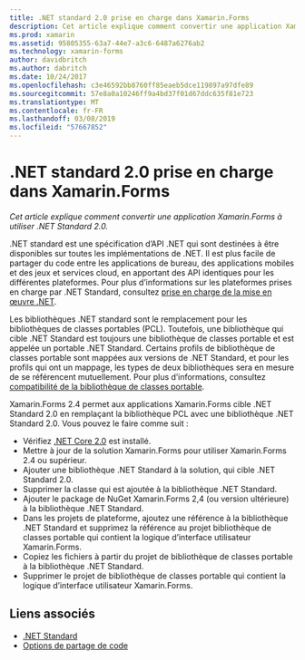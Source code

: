 ```yaml
---
title: .NET standard 2.0 prise en charge dans Xamarin.Forms
description: Cet article explique comment convertir une application Xamarin.Forms à utiliser .NET Standard 2.0. .NET standard est une spécification d’API .NET qui sont destinées à être disponibles sur toutes les implémentations de .NET.
ms.prod: xamarin
ms.assetid: 95805355-63a7-44e7-a3c6-6487a6276ab2
ms.technology: xamarin-forms
author: davidbritch
ms.author: dabritch
ms.date: 10/24/2017
ms.openlocfilehash: c3e46592bb8760ff85eaeb5dce119897a97dfe89
ms.sourcegitcommit: 57e8a0a10246ff9a4bd37f01d67ddc635f81e723
ms.translationtype: MT
ms.contentlocale: fr-FR
ms.lasthandoff: 03/08/2019
ms.locfileid: "57667852"
---
```

# <a name="net-standard-20-support-in-xamarinforms"></a>.NET standard 2.0 prise en charge dans Xamarin.Forms

_Cet article explique comment convertir une application Xamarin.Forms à utiliser .NET Standard 2.0._

.NET standard est une spécification d’API .NET qui sont destinées à être disponibles sur toutes les implémentations de .NET. Il est plus facile de partager du code entre les applications de bureau, des applications mobiles et des jeux et services cloud, en apportant des API identiques pour les différentes plateformes. Pour plus d’informations sur les plateformes prises en charge par .NET Standard, consultez [prise en charge de la mise en œuvre .NET](/dotnet/standard/net-standard#net-implementation-support).

Les bibliothèques .NET standard sont le remplacement pour les bibliothèques de classes portables (PCL). Toutefois, une bibliothèque qui cible .NET Standard est toujours une bibliothèque de classes portable et est appelée un portable .NET Standard. Certains profils de bibliothèque de classes portable sont mappées aux versions de .NET Standard, et pour les profils qui ont un mappage, les types de deux bibliothèques sera en mesure de se référencent mutuellement. Pour plus d’informations, consultez [compatibilité de la bibliothèque de classes portable](/dotnet/standard/net-standard#pcl-compatibility).

Xamarin.Forms 2.4 permet aux applications Xamarin.Forms cible .NET Standard 2.0 en remplaçant la bibliothèque PCL avec une bibliothèque .NET Standard 2.0. Vous pouvez le faire comme suit :

- Vérifiez [.NET Core 2.0](https://www.microsoft.com/net/download/core) est installé.
- Mettre à jour de la solution Xamarin.Forms pour utiliser Xamarin.Forms 2.4 ou supérieur.
- Ajouter une bibliothèque .NET Standard à la solution, qui cible .NET Standard 2.0.
- Supprimer la classe qui est ajoutée à la bibliothèque .NET Standard.
- Ajouter le package de NuGet Xamarin.Forms 2,4 (ou version ultérieure) à la bibliothèque .NET Standard.
- Dans les projets de plateforme, ajoutez une référence à la bibliothèque .NET Standard et supprimez la référence au projet bibliothèque de classes portable qui contient la logique d’interface utilisateur Xamarin.Forms.
- Copiez les fichiers à partir du projet de bibliothèque de classes portable à la bibliothèque .NET Standard.
- Supprimer le projet de bibliothèque de classes portable qui contient la logique d’interface utilisateur Xamarin.Forms.


## <a name="related-links"></a>Liens associés

- [.NET Standard](~/cross-platform/app-fundamentals/net-standard.md)
- [Options de partage de code](~/cross-platform/app-fundamentals/code-sharing.md)
